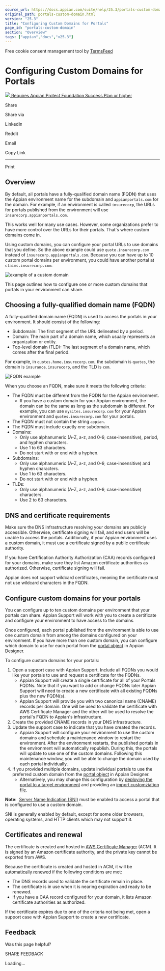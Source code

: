 ```yaml
---
source_url: https://docs.appian.com/suite/help/25.3/portals-custom-domain.html
original_path: portals-custom-domain.html
version: "25.3"
title: "Configuring Custom Domains for Portals"
page_id: "portals-custom-domain"
section: "Overview"
tags: ["appian","docs","v25.3"]
---
```



Free cookie consent management tool by [TermsFeed](https://www.termsfeed.com/)

# Configuring Custom Domains for Portals

 [![](images/appian-protect.png) Requires Appian Protect Foundation Success Plan or higher](
                /suite/help/25.3/Appian_Protect.html
              )

Share

Share via

LinkedIn

Reddit

Email

Copy Link

* * *

Print

## Overview

By default, all portals have a fully-qualified domain name (FQDN) that uses the Appian environment name for the subdomain and `appianportals.com` for the domain. For example, if an environment is called `insurecorp`, the URLs for portals published from the environment will use `insurecorp.appianportals.com`.

This works well for many use cases. However, some organizations prefer to have more control over the URLs for their portals. That's where custom domains come in.

Using custom domains, you can configure your portal URLs to use domains that you define. So the above example could use `quote.insurecorp.com` instead of `insurecorp.appianportals.com`. Because you can have up to 10 custom portal domains per environment, you could have another portal at `claims.insurecorp.com`.

![example of a custom domain](images/custom_domain_example.png)

This page outlines how to configure one or more custom domains that portals in your environment can share.

## Choosing a fully-qualified domain name (FQDN)

A fully-qualified domain name (FQDN) is used to access the portals in your environment. It should consist of the following:

-   Subdomain: The first segment of the URL delineated by a period.
-   Domain: The main part of a domain name, which usually represents an organization or entity.
-   Top-level domain (TLD): The last segment of a domain name, which comes after the final period.

For example, in `quotes.home.insurecorp.com`, the subdomain is `quotes`, the domain is `insurance.insurecorp`, and the TLD is `com`.

![FQDN example](images/hostname_example.png)

When you choose an FQDN, make sure it meets the following criteria:

-   The FQDN must be different from the FQDN for the Appian environment.
    -   If you have a custom domain for your Appian environment, the domain can be the same as long as the subdomain is different. For example, you can use `mysites.insurecorp.com` for your Appian environment and `quotes.insurecorp.com` for your portals.
-   The FQDN must not contain the string `appian`.
-   The FQDN must include exactly one subdomain.
-   Domains:
    -   Only use alphanumeric (A-Z, a-z, and 0-9, case-insensitive), period, and hyphen characters.
    -   Use 1 to 63 characters.
    -   Do not start with or end with a hyphen.
-   Subdomains:
    -   Only use alphanumeric (A-Z, a-z, and 0-9, case-insensitive) and hyphen characters.
    -   Use 1 to 63 characters.
    -   Do not start with or end with a hyphen.
-   TLDs:
    -   Only use alphanumeric (A-Z, a-z, and 0-9, case-insensitive) characters.
    -   Use 2 to 63 characters.

## DNS and certificate requirements

Make sure the DNS infrastructure resolving your domains are publicly accessible. Otherwise, certificate signing will fail, and end users will be unable to access the portals. Additionally, if your Appian environment uses a custom domain, it must use a certificate signed by a public certificate authority.

If you have Certification Authority Authorization (CAA) records configured for your domains, make sure they list Amazon certificate authorities as authorized. Otherwise, certificate signing will fail.

Appian does not support wildcard certificates, meaning the certificate must not use wildcard characters in the FQDN.

## Configure custom domains for your portals

You can configure up to ten custom domains per environment that your portals can share. Appian Support will work with you to create a certificate and configure your environment to have access to the domains.

Once configured, each portal published from the environment is able to use one custom domain from among the domains configured on your environment. If you have more than one custom domain, you can configure which domain to use for each portal from the [portal object](portal-object.html#configurations) in Appian Designer.

To configure custom domains for your portals:

1.  Open a support case with Appian Support. Include all FQDNs you would like your portals to use and request a certificate for the FQDNs.
    -   Appian Support will create a single certificate for all of your Portals FQDNs. Note that if you want to add or change FQDNs later Appian Support will need to create a new certificate with all existing FQDNs plus the new FQDN(s).
    -   Appian Support will provide you with two canonical name (CNAME) records per domain. One will be used to validate the certificate with AWS Certificate Manager and the other will be used to resolve the portal's FQDN to Appian's infrastructure.
2.  Create the provided CNAME records in your DNS infrastructure.
3.  Update the support case to indicate that you have created the records.
    -   Appian Support will configure your environment to use the custom domains and schedule a maintenance window to restart the environment. After the environment restarts, the published portals in the environment will automatically republish. During this, the portals will update to use one of the custom domains. Following this maintenance window, you will be able to change the domain used by each portal individually.
4.  If you provided multiple domains, update individual portals to use the preferred custom domain from the [portal object](portal-object.html#configurations) in Appian Designer.
    -   Alternatively, you may change this configuration by [deploying the portal to a target environment](portals-manage-portals.html#deploying-portals) and providing an [import customziation file](portals-manage-portals.html#import-customization-files-for-portals).

**Note:**  [Server Name Indication (SNI)](https://www.cloudflare.com/learning/ssl/what-is-sni) must be enabled to access a portal that is configured to use a custom domain.

SNI is generally enabled by default, except for some older browsers, operating systems, and HTTP clients which may not support it.

## Certificates and renewal

The certificate is created and hosted in [AWS Certificate Manager](https://docs.aws.amazon.com/acm/latest/userguide/acm-overview.html) (ACM). It is signed by an Amazon certificate authority, and the private key cannot be exported from AWS.

Because the certificate is created and hosted in ACM, it will be [automatically renewed](https://docs.aws.amazon.com/acm/latest/userguide/managed-renewal.html) if the following conditions are met:

-   The DNS records used to validate the certificate remain in place.
-   The certificate is in use when it is nearing expiration and ready to be renewed.
-   If you have a CAA record configured for your domain, it lists Amazon certificate authorities as authorized.

If the certificate expires due to one of the criteria not being met, open a support case with Appian Support to create a new certificate.

## Feedback

Was this page helpful?

SHARE FEEDBACK

Loading...